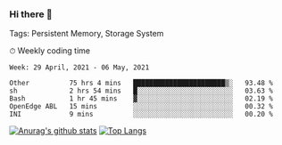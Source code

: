### Hi there 👋

Tags: Persistent Memory, Storage System

<!--

[![Anurag's github stats](https://github-readme-stats.vercel.app/api?username=wwyf)](https://github.com/anuraghazra/github-readme-stats)

[![Anurag's github stats](https://github-readme-stats.vercel.app/api?username=wwyf&count_private=true)](https://github.com/anuraghazra/github-readme-stats)


[![Top Langs](https://github-readme-stats.vercel.app/api/top-langs/?username=wwyf&count_private=true&&hide=jupyter%20notebook,html)](https://github.com/anuraghazra/github-readme-stats)



-->


⏱ Weekly coding time

<!--START_SECTION:waka-->
```text
Week: 29 April, 2021 - 06 May, 2021

Other          75 hrs 4 mins   ███████████████████████▒░   93.48 % 
sh             2 hrs 54 mins   █░░░░░░░░░░░░░░░░░░░░░░░░   03.63 % 
Bash           1 hr 45 mins    ▓░░░░░░░░░░░░░░░░░░░░░░░░   02.19 % 
OpenEdge ABL   15 mins         ░░░░░░░░░░░░░░░░░░░░░░░░░   00.32 % 
INI            9 mins          ░░░░░░░░░░░░░░░░░░░░░░░░░   00.20 % 
```
<!--END_SECTION:waka-->



[![Anurag's github stats](https://github-readme-stats.vercel.app/api?username=wwyf&count_private=true&show_icons=true&hide_border=true)](https://github.com/anuraghazra/github-readme-stats) [![Top Langs](https://github-readme-stats.vercel.app/api/top-langs/?username=wwyf&count_private=true&hide=jupyter%20notebook,html,OpenEdge%20ABL&langs_count=10&layout=compact&hide_border=true)](https://github.com/anuraghazra/github-readme-stats)

<!--

[![willianrod's wakatime stats](https://github-readme-stats.vercel.app/api/wakatime?username=wwyf)](https://github.com/anuraghazra/github-readme-stats)


-->

